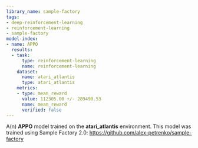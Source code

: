 ```yaml
---
library_name: sample-factory
tags:
- deep-reinforcement-learning
- reinforcement-learning
- sample-factory
model-index:
- name: APPO
  results:
  - task:
      type: reinforcement-learning
      name: reinforcement-learning
    dataset:
      name: atari_atlantis
      type: atari_atlantis
    metrics:
    - type: mean_reward
      value: 112305.00 +/- 289490.53
      name: mean_reward
      verified: false
---
```


A(n) **APPO** model trained on the **atari_atlantis** environment.
This model was trained using Sample Factory 2.0: https://github.com/alex-petrenko/sample-factory
    